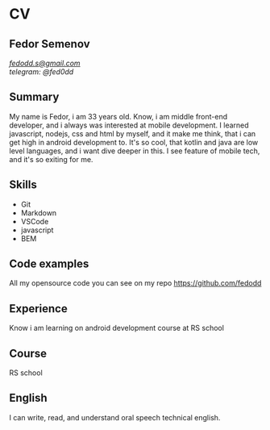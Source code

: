 # CV

## **Fedor Semenov**

*fedodd.s@gmail.com*  
_telegram: @fed0dd_

## Summary

My name is Fedor, i am 33 years old. Know, i am middle front-end developer, and i always was interested at mobile development. I learned javascript, nodejs, css and html by myself, and it make me think, that i can get high in android development to. It's so cool, that kotlin and java are low level languages, and i want dive deeper in this. I see feature of mobile tech, and it's so exiting for me.

## Skills

- Git
- Markdown
- VSCode
- javascript
- BEM

## Code examples

All my opensource code you can see on my repo https://github.com/fedodd

## Experience

Know i am learning on android development course at RS school

## Course

RS school

## English

I can write, read, and understand oral speech technical english.
